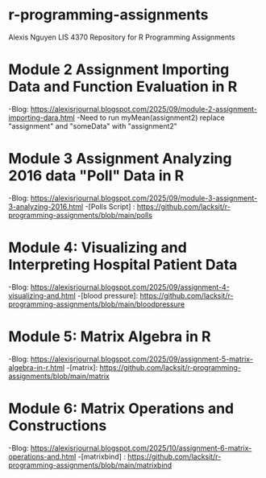 # r-programming-assignments
Alexis Nguyen
LIS 4370
Repository for R Programming Assignments

# Module 2 Assignment Importing Data and Function Evaluation in R
-Blog: https://alexisrjournal.blogspot.com/2025/09/module-2-assignment-importing-dara.html
-Need to run myMean(assignment2) replace "assignment" and "someData" with "assignment2"

# Module 3 Assignment Analyzing 2016 data "Poll" Data in R
-Blog: https://alexisrjournal.blogspot.com/2025/09/module-3-assignment-3-analyzing-2016.html
-[Polls Script] : https://github.com/lacksit/r-programming-assignments/blob/main/polls

# Module 4: Visualizing and Interpreting Hospital Patient Data
-Blog: https://alexisrjournal.blogspot.com/2025/09/assignment-4-visualizing-and.html
-[blood pressure]: https://github.com/lacksit/r-programming-assignments/blob/main/bloodpressure

# Module 5: Matrix Algebra in R
-Blog: https://alexisrjournal.blogspot.com/2025/09/assignment-5-matrix-algebra-in-r.html
-[matrix]: https://github.com/lacksit/r-programming-assignments/blob/main/matrix

# Module 6: Matrix Operations and Constructions
-Blog: https://alexisrjournal.blogspot.com/2025/10/assignment-6-matrix-operations-and.html
-[matrixbind] : https://github.com/lacksit/r-programming-assignments/blob/main/matrixbind

